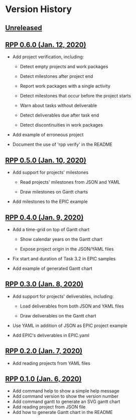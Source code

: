 # Version History

## [Unreleased][unreleased]
## [RPP 0.6.0 (Jan. 12, 2020)][v0.6.0]

*   Add project verification, including:

    *   Detect empty projects and work packages

    *   Detect milestones after project end

    *   Report work packages with a single activity

    *   Detect milestones that occur before the project starts

    *   Warn about tasks without deliverable

    *   Detect deliverables due after task end

    *   Detect discontinuities in work packages

*   Add example of erroneous project

*   Document the use of 'rpp verify' in the README


## [RPP 0.5.0 (Jan. 10, 2020)][v0.5.0]

*   Add support for projects' milestones

    *   Read projects' milestones from JSON and YAML

    *   Draw milestones on Gantt charts

*    Add milestones to the EPIC example


## [RPP 0.4.0 (Jan. 9, 2020)][v0.4.0]

*   Add a time-grid on top of Gantt chart

    *   Show calendar years on the Gantt chart

    *   Expose project origin in the JSON/YAML files


*   Fix start and duration of Task 3.2 in EPIC samples

*   Add example of generated Gantt chart


## [RPP 0.3.0 (Jan. 8, 2020)][v0.3.0]

*   Add support for projects' deliverables, including:

    *   Load deliverables from both JSON and YAML files

    *   Draw deliverables on the Gantt chart

*   Use YAML in addition of JSON as EPIC project example

*   Add EPIC's deliverables in EPIC.yaml


## [RPP 0.2.0 (Jan. 7, 2020)][v0.2.0]

*   Add reading projects from YAML files

## [RPP 0.1.0 (Jan. 6, 2020)][v0.1.0]

*   Add command help to show a simple help message
*   Add command version to show the version number
*   Add command gantt to generate an SVG gantt chart
*   Add reading project from JSON file
*   Add how to generate Gantt chart in the README

[unreleased]: https://github.com/fchauvel/rpp/compare/v0.6.0...HEAD
[v0.6.0]: https://github.com/fchauvel/rpp/compare/v0.5.0...v0.6.0
[v0.5.0]: https://github.com/fchauvel/rpp/compare/v0.4.0...v0.5.0
[v0.4.0]: https://github.com/fchauvel/rpp/compare/v0.3.0...v0.4.0
[v0.3.0]: https://github.com/fchauvel/rpp/compare/v0.2.0...v0.3.0
[v0.2.0]: https://github.com/fchauvel/rpp/compare/v0.1.0...v0.2.0
[v0.1.0]: https://github.com/fchauvel/rpp/compare/v0.0.0...v0.1.0
